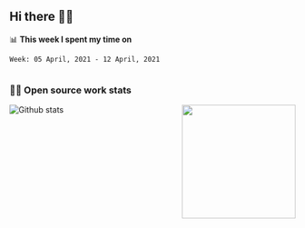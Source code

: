 ## Hi there 👋🤓


📊 **This week I spent my time on**
<!--START_SECTION:waka-->
```text
Week: 05 April, 2021 - 12 April, 2021


```
<!--END_SECTION:waka-->

### 👨‍💻 Open source work stats

![Github stats](https://github-readme-stats.vercel.app/api?username=panda-sheep&show_icons=true&line_height=24&count_private=true&theme=dark)
<img align='right' src='https://octodex.github.com/images/hula_loop_octodex03.gif' width='200"'>
